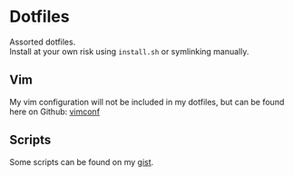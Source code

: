 Dotfiles
========
Assorted dotfiles.   
Install at your own risk using `install.sh` or symlinking manually.

Vim
---
My vim configuration will not be included in my dotfiles,
but can be found here on Github: [vimconf](https://github.com/timss/vimconf)

Scripts
-------
Some scripts can be found on my [gist](https://gist.github.com/timss).
